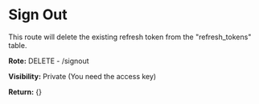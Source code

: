# Sign Out

This route will delete the existing refresh token from the "refresh_tokens" table.

**Rote:** DELETE - /signout

**Visibility:** Private (You need the access key)

**Return:** {}
